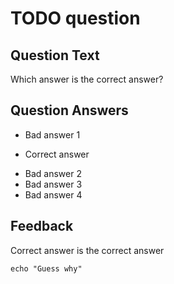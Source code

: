# TODO question

## Question Text

Which answer is the correct answer?

## Question Answers

- Bad answer 1
+ Correct answer
- Bad answer 2
- Bad answer 3
- Bad answer 4

## Feedback

Correct answer is the correct answer

```
echo "Guess why"
```
